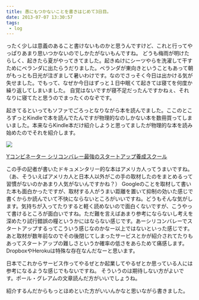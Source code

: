 ```yaml
---
title: 愚にもつかないことを書きはじめて3日目。
date: 2013-07-07 13:30:57
tags: 
 - log
---
```


ったく少しは意義のあること書けないものかと思うんですけど、これと行ってやっぱりあまり思いつかないのでしかたがないもんですね。
どうも梅雨が明けたらしく、起きたら夏がやってきてました。起きぬけにシーツやらを洗濯して干すためにベランダに出たらうだりました。ベランダが東向きということもあって朝がもっとも日光が注ぎまして暑いわけです。なのでさっそく今日は出かける気が失せました。でもって、なぜか今日はずっと１日中眠くて起きては寝てを何度か繰り返してしまいました。
自覚はないですが寝不足だったんですかねぇ、それなりに寝てたと思うのでまったくのなぞです。

<!-- more -->

起きてるといってもソファでごろっとなりながら本を読んでました。ここのところずっとKindleで本を読んでたんですが物理的なのしかない本を数冊買ってしまいました。本来ならKindle本だけ紹介しようと思ってましたが物理的な本を読み始めたのでそれを紹介します。

<div class="amazon-wrapper">
<p class="amazon-image">
<a href="https://www.amazon.co.jp/gp/product/4822249468/ref=as_li_ss_il?ie=UTF8&camp=247&creative=7399&creativeASIN=4822249468&linkCode=as2&tag=uuuu-22"><img border="0" src="https://ws-fe.amazon-adsystem.com/widgets/q?_encoding=UTF8&ASIN=4822249468&Format=_SL160_&ID=AsinImage&MarketPlace=JP&ServiceVersion=20070822&WS=1&tag=uuuu-22" ></a><img src="https://ir-jp.amazon-adsystem.com/e/ir?t=uuuu-22&l=as2&o=9&a=4822249468" width="1" height="1" border="0" alt="" style="border:none !important; margin:0px !important;" />

<p class="amazon-text">
<a href="https://www.amazon.co.jp/gp/product/4822249468/ref=as_li_ss_tl?ie=UTF8&camp=247&creative=7399&creativeASIN=4822249468&linkCode=as2&tag=uuuu-22">Yコンビネーター   シリコンバレー最強のスタートアップ養成スクール</a><img src="https://ir-jp.amazon-adsystem.com/e/ir?t=uuuu-22&l=as2&o=9&a=4822249468" width="1" height="1" border="0" alt="" style="border:none !important; margin:0px !important;" />

</div>

この手の記者が書いたドキュメンタリー的な本はアメリカ人ってうまいですね。
（あ、そういえばアメリカ人と日本人以外がこの手の取材したのをまとめるって習慣がないのかあまり人気がないんですかね？）
Googleのことを取材して書いた本も面白かったですが、取材する人がうまい距離を置いて抑制の効いた感じで書くからか読んでいて不快にならないところがいいですね。どうもそんな気がします。気持ちが入ってたりすると軽く読めないので面白くないですが、こうやって書けるところが面白いですね。ただ難を言えばあまり参考にならないし考えを深めたり試行錯誤の糧というかにはならない感じです。あーシリコンバレーでスタートアップするってこういう感じなのかなー以上ではないといった感じです。
あと取材が数年前なのでその後閉じてしまったサービスとかが紹介されてたりもあってスタートアップの難しさというか確率の低さをあらためて痛感します。DropboxやHerokuは特殊な存在なんだなーと思います。

日本でこれからサービス作ってやるぜとか起業してやるぜとか思っている人には参考になるような感じでもないですね。
そういうのは期待しない方がよいです。ポール・グレアムの文章読んだ方がいいでしょうね。

紹介するんだからもっとほめといた方がいいんかなと思いながら書きました。